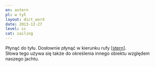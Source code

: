 ```yaml
---
en: astern 
pl: w tył
layout: dict_word
date: 2013-12-27
level: cc
cat: sailing
---
```


Płynąć do tyłu. Dosłownie płynąć w kierunku rufy [[stern](/dict/stern.html)].  
Słowa tego używa się także do określenia innego obiektu względem naszego jachtu.

  
  